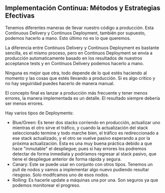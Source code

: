 <h2 align="left"> Implementación Continua: Métodos y Estrategias Efectivas </h2>

<p align="left"> Tenemos diferentes maneras de llevar nuestro código a producción. Esta Continuous Delivery y Continuos Deployment, también por supuesto, podemos hacerlo a mano. Esto último no es lo que queremos.

La diferencia entre Continuos Delivery y Continuos Deployment es bastante sencilla, es el mismo proceso, pero en Continuos Deployment se envía a producción automaticamente basado en los resultados de nuestros acceptance tests y en Continuos Delivery podemos hacerlo a mano. 

Ninguna es mejor que otra, todo depende de lo qué estés haciendo al momento y las cosas que estés llevando a producción. Si es algo crítico y no hay seguiridad puedes hacerlo de manera manual.

El concepto final es lanzar a producción más frecuente y tener menos errores, la manera implementada es un detalle. El resultado siempre debería ser menos errores.

Hay varios tipos de Deployments:

* Blue/Green: Es tener dos stacks corriendo en producción, actualizar uno mientras el otro sirve el tráfico, y cuando la actualización del stack seleccionado termine y todo marche bien, el tráfico es redireccionado a ese stack actualizado, y el otro se vuelve pasivo esperando a por la próxima actualización. Esta es una muy buena práctica debido a que hace "inmutable" el despliegue; pues si hay errores los podremos detectar de forma inmediata y podríamos regresar al stack pasivo, que tiene el despliegue anterior de forma rápida y segura.
* Canary: Este se puede usar en conjunto con otros tipos. Tenemos un pull de nodos y vamos a implementar algo nuevo pudiendo resultar riesgoso. Solo modifcamos uno de esos nodos.
* Rolling: Es hacerle update a máquinas una por una. Son seguros ya que podemos monitorear el progreso.</p>